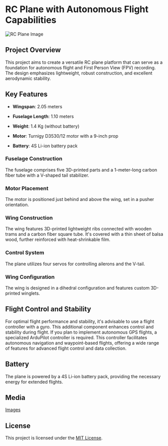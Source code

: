 # RC Plane with Autonomous Flight Capabilities

![RC Plane Image](https://github.com/nikst35/3D-printed-autonomous-airplane/blob/main/20231030_123549.jpg)

## Project Overview

This project aims to create a versatile RC plane platform that can serve as a foundation for autonomous flight and First Person View (FPV) recording. The design emphasizes lightweight, robust construction, and excellent aerodynamic stability.

## Key Features

- **Wingspan**: 2.05 meters
- **Fuselage Length**: 1.10 meters
- **Weight**: 1.4 Kg (without battery)

- **Motor**: Turnigy D3530/12 motor with a 9-inch prop
- **Battery**: 4S Li-ion battery pack

### Fuselage Construction
The fuselage comprises five 3D-printed parts and a 1-meter-long carbon fiber tube with a V-shaped tail stabilizer.

### Motor Placement
The motor is positioned just behind and above the wing, set in a pusher orientation.

### Wing Construction
The wing features 3D-printed lightweight ribs connected with wooden trams and a carbon fiber square tube. It's covered with a thin sheet of balsa wood, further reinforced with heat-shrinkable film.

### Control System
The plane utilizes four servos for controlling ailerons and the V-tail.

### Wing Configuration
The wing is designed in a dihedral configuration and features custom 3D-printed winglets.

## Flight Control and Stability

For optimal flight performance and stability, it's advisable to use a flight controller with a gyro. This additional component enhances control and stability during flight. If you plan to implement autonomous GPS flights, a specialized ArduPilot controller is required. This controller facilitates autonomous navigation and waypoint-based flights, offering a wide range of features for advanced flight control and data collection.

## Battery
The plane is powered by a 4S Li-ion battery pack, providing the necessary energy for extended flights.

## Media

[Images](https://github.com/nikst35/3D-printed-autonomous-airplane/blob/90c149da2d20215f45d4ccdcdba725f464d9b5dc/Images.md)


## License

This project is licensed under the [MIT License](https://github.com/nikst35/3D-printed-autonomous-airplane/blob/main/LICENSE).

